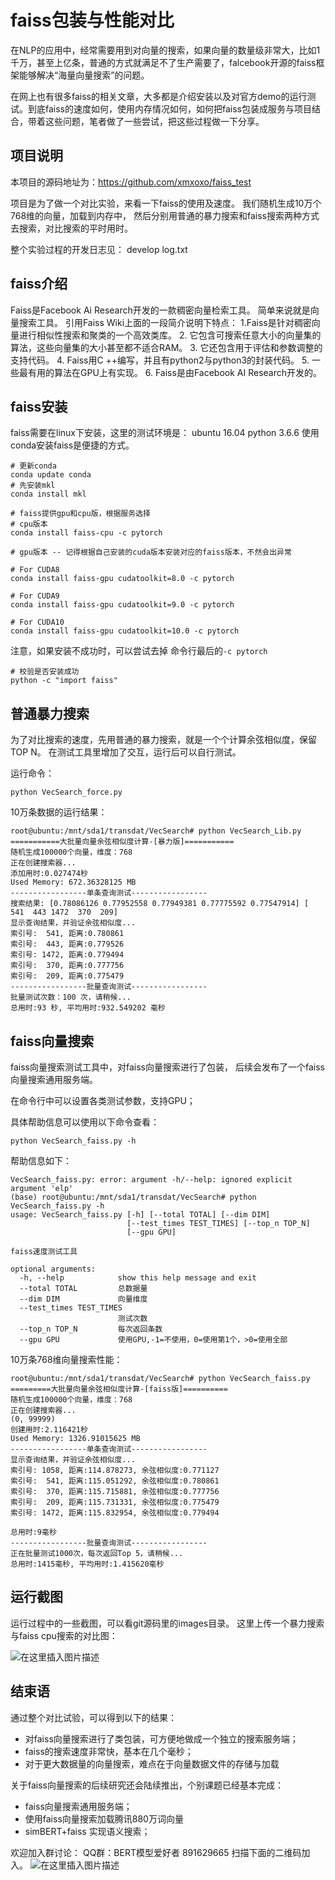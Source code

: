 # faiss包装与性能对比

在NLP的应用中，经常需要用到对向量的搜索，如果向量的数量级非常大，比如1千万，甚至上亿条，普通的方式就满足不了生产需要了，falcebook开源的faiss框架能够解决“海量向量搜索”的问题。
    
在网上也有很多faiss的相关文章，大多都是介绍安装以及对官方demo的运行测试。到底faiss的速度如何，使用内存情况如何，如何把faiss包装成服务与项目结合，带着这些问题，笔者做了一些尝试，把这些过程做一下分享。

## 项目说明
本项目的源码地址为：https://github.com/xmxoxo/faiss_test

项目是为了做一个对比实验，来看一下faiss的使用及速度。
我们随机生成10万个768维的向量，加载到内存中，
然后分别用普通的暴力搜索和faiss搜索两种方式去搜索，对比搜索的平时用时。

整个实验过程的开发日志见： develop log.txt

## faiss介绍
Faiss是Facebook Ai Research开发的一款稠密向量检索工具。
简单来说就是向量搜索工具。
引用Faiss Wiki上面的一段简介说明下特点：
1.Faiss是针对稠密向量进行相似性搜索和聚类的一个高效类库。
2. 它包含可搜索任意大小的向量集的算法，这些向量集的大小甚至都不适合RAM。
3. 它还包含用于评估和参数调整的支持代码。
4. Faiss用C ++编写，并且有python2与python3的封装代码。
5. 一些最有用的算法在GPU上有实现。
6. Faiss是由Facebook AI Research开发的。

## faiss安装
faiss需要在linux下安装，这里的测试环境是：
ubuntu 16.04
python 3.6.6
使用conda安装faiss是便捷的方式。
```
# 更新conda
conda update conda
# 先安装mkl
conda install mkl

# faiss提供gpu和cpu版，根据服务选择
# cpu版本
conda install faiss-cpu -c pytorch

# gpu版本 -- 记得根据自己安装的cuda版本安装对应的faiss版本，不然会出异常

# For CUDA8
conda install faiss-gpu cudatoolkit=8.0 -c pytorch 

# For CUDA9
conda install faiss-gpu cudatoolkit=9.0 -c pytorch 

# For CUDA10
conda install faiss-gpu cudatoolkit=10.0 -c pytorch 
```
注意，如果安装不成功时，可以尝试去掉 命令行最后的`-c pytorch`
```
# 校验是否安装成功
python -c "import faiss"
```
## 普通暴力搜索
为了对比搜索的速度，先用普通的暴力搜索，就是一个个计算余弦相似度，保留TOP N。
在测试工具里增加了交互，运行后可以自行测试。

运行命令：
```
python VecSearch_force.py
```

10万条数据的运行结果：
```
root@ubuntu:/mnt/sda1/transdat/VecSearch# python VecSearch_Lib.py
===========大批量向量余弦相似度计算-[暴力版]===========
随机生成100000个向量，维度：768
正在创建搜索器...
添加用时:0.027474秒
Used Memory: 672.36328125 MB
-----------------单条查询测试-----------------
搜索结果: [0.78086126 0.77952558 0.77949381 0.77775592 0.77547914] [ 541  443 1472  370  209]
显示查询结果，并验证余弦相似度...
索引号:  541, 距离:0.780861
索引号:  443, 距离:0.779526
索引号: 1472, 距离:0.779494
索引号:  370, 距离:0.777756
索引号:  209, 距离:0.775479
-----------------批量查询测试-----------------
批量测试次数：100 次，请稍候...
总用时:93 秒, 平均用时:932.549202 毫秒
```

## faiss向量搜索

faiss向量搜索测试工具中，对faiss向量搜索进行了包装，
后续会发布了一个faiss向量搜索通用服务端。

在命令行中可以设置各类测试参数，支持GPU；

具体帮助信息可以使用以下命令查看：
```
python VecSearch_faiss.py -h
```

帮助信息如下：
```
VecSearch_faiss.py: error: argument -h/--help: ignored explicit argument 'elp'
(base) root@ubuntu:/mnt/sda1/transdat/VecSearch# python VecSearch_faiss.py -h
usage: VecSearch_faiss.py [-h] [--total TOTAL] [--dim DIM]
                          [--test_times TEST_TIMES] [--top_n TOP_N]
                          [--gpu GPU]

faiss速度测试工具

optional arguments:
  -h, --help            show this help message and exit
  --total TOTAL         总数据量
  --dim DIM             向量维度
  --test_times TEST_TIMES
                        测试次数
  --top_n TOP_N         每次返回条数
  --gpu GPU             使用GPU,-1=不使用，0=使用第1个，>0=使用全部

```

10万条768维向量搜索性能：

```
root@ubuntu:/mnt/sda1/transdat/VecSearch# python VecSearch_faiss.py
=========大批量向量余弦相似度计算-[faiss版]==========
随机生成100000个向量，维度：768
正在创建搜索器...
(0, 99999)
创建用时:2.116421秒
Used Memory: 1326.91015625 MB
-----------------单条查询测试-----------------
显示查询结果，并验证余弦相似度...
索引号: 1058, 距离:114.878273, 余弦相似度:0.771127
索引号:  541, 距离:115.051292, 余弦相似度:0.780861
索引号:  370, 距离:115.715881, 余弦相似度:0.777756
索引号:  209, 距离:115.731331, 余弦相似度:0.775479
索引号: 1472, 距离:115.832954, 余弦相似度:0.779494

总用时:9毫秒
-----------------批量查询测试-----------------
正在批量测试1000次，每次返回Top 5，请稍候...
总用时:1415毫秒, 平均用时:1.415620毫秒
```
## 运行截图
运行过程中的一些截图，可以看git源码里的images目录。
这里上传一个暴力搜索与faiss cpu搜索的对比图：

![在这里插入图片描述](https://img-blog.csdnimg.cn/20200929152702329.jpg?x-oss-process=image/watermark,type_ZmFuZ3poZW5naGVpdGk,shadow_10,text_aHR0cHM6Ly9ibG9nLmNzZG4ubmV0L3hteG94bw==,size_16,color_FFFFFF,t_70#pic_center)
## 结束语
通过整个对比试验，可以得到以下的结果：
* 对faiss向量搜索进行了类包装，可方便地做成一个独立的搜索服务端；
* faiss的搜索速度非常快，基本在几个毫秒；
* 对于更大数据量的向量搜索，难点在于向量数据文件的存储与加载

关于faiss向量搜索的后续研究还会陆续推出，个别课题已经基本完成：
* faiss向量搜索通用服务端；
* 使用faiss向量搜索加载腾讯880万词向量
* simBERT+faiss 实现语义搜索；

欢迎加入群讨论：
QQ群：BERT模型爱好者 891629665
扫描下面的二维码加入。
![在这里插入图片描述](https://img-blog.csdnimg.cn/2020092915323892.png#pic_center)

